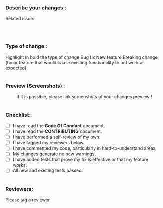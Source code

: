 ### Describe your changes :
Related issue: 

<br/>


#

### Type of change :

Highlight in bold the type of change
Bug fix
New feature
Breaking change (fix or feature that would cause existing functionality to not work as expected)

#

### Preview (Screenshots) :

<p align="center">If it is possible, please link screenshots of your changes preview !
</p>

#

### Checklist:

<!-- Check your work !-->

<!-- If you have access, please choose the right review label ("Review: Needs 1" OR "Review: Needs 2")!-->

<!-- add an x in [] if done !-->

<!-- don't mark items that you didn't do !-->

- [ ] I have read the **Code Of Conduct** document.
- [ ] I have read the **CONTRIBUTING** document.
- [ ] I have performed a self-review of my own. 
- [ ] I have tagged my reviewers below.
- [ ] I have commented my code, particularly in hard-to-understand areas.
- [ ] My changes generate no new warnings.
- [ ] I have added tests that prove my fix is effective or that my feature works.
- [ ] All new and existing tests passed.

#

### Reviewers:

Please tag a reviewer 